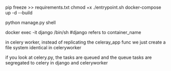pip freeze >> requirements.txt
chmod +x ./entrypoint.sh
docker-compose up -d --build

python manage.py shell

docker exec -it django /bin/sh 
#django refers to container_name



in celery worker, instead of replicating the celeray_app func
we just create a file system identical in celeryworker


if you look at celery.py, the tasks are queued and the queue tasks are segregated to celery in django and celeryworker
